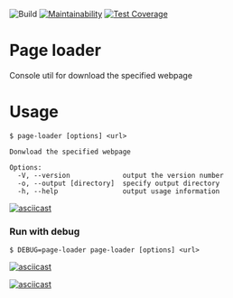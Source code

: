 ![Build](https://github.com/SaenkoJr/backend-project-lvl3/workflows/CI/badge.svg?branch=master)
[![Maintainability](https://api.codeclimate.com/v1/badges/9aa1bf05a4815283f6c1/maintainability)](https://codeclimate.com/github/SaenkoJr/backend-project-lvl3/maintainability)
[![Test Coverage](https://api.codeclimate.com/v1/badges/9aa1bf05a4815283f6c1/test_coverage)](https://codeclimate.com/github/SaenkoJr/backend-project-lvl3/test_coverage)

# Page loader

Console util for download the specified webpage

# Usage 

```
$ page-loader [options] <url>

Donwload the specified webpage

Options:
  -V, --version             output the version number
  -o, --output [directory]  specify output directory
  -h, --help                output usage information
```

[![asciicast](https://asciinema.org/a/kCVQLUt60oJKX7wwOHjqkKE9y.svg)](https://asciinema.org/a/kCVQLUt60oJKX7wwOHjqkKE9y)

### Run with debug

```
$ DEBUG=page-loader page-loader [options] <url>
```

[![asciicast](https://asciinema.org/a/8DW6rSa95jukQC7V9hO2M7HTN.svg)](https://asciinema.org/a/8DW6rSa95jukQC7V9hO2M7HTN)

[![asciicast](https://asciinema.org/a/1LdYYXgP9c5aw2rY09j0DcAzM.svg)](https://asciinema.org/a/1LdYYXgP9c5aw2rY09j0DcAzM)
